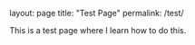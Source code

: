 layout: page
title: "Test Page"
permalink: /test/

This is a test page where I learn how to do this.
